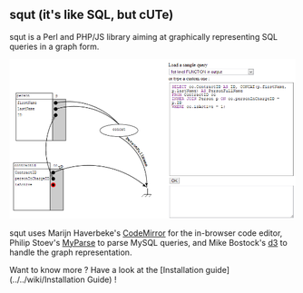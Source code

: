 ## squt (it's like SQL, but cUTe)

squt is a Perl and PHP/JS library aiming at graphically representing SQL queries in a graph form.

![squt example](front-end/images/squt_example.png)

squt uses Marijn Haverbeke's [CodeMirror](https://github.com/marijnh/CodeMirror) for the in-browser code editor, Philip Stoev's [MyParse](http://search.cpan.org/~philips/DBIx-MyParse/) to parse MySQL queries, and Mike Bostock's [d3](/mbostock/d3) to handle the graph representation.

Want to know more ? Have a look at the [Installation guide](../../wiki/Installation Guide) !
